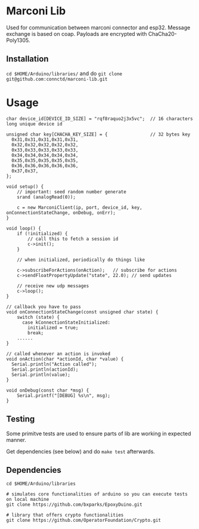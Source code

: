 # Marconi Lib

Used for communication between marconi connector and esp32. Message exchange is based on coap. Payloads are encrypted
with ChaCha20-Poly1305.

## Installation

`cd $HOME/Arduino/libraries/` and do `git clone git@github.com:connctd/marconi-lib.git`

# Usage

```
char device_id[DEVICE_ID_SIZE] = "rqf8raquo2j3x5vc";  // 16 characters long unique device id

unsigned char key[CHACHA_KEY_SIZE] = {                // 32 bytes key
  0x31,0x31,0x31,0x31,0x31,
  0x32,0x32,0x32,0x32,0x32,
  0x33,0x33,0x33,0x33,0x33,
  0x34,0x34,0x34,0x34,0x34,
  0x35,0x35,0x35,0x35,0x35,
  0x36,0x36,0x36,0x36,0x36,
  0x37,0x37,  
};

void setup() {
    // important: seed random number generate
    srand (analogRead(0));

    c = new MarconiClient(ip, port, device_id, key, onConnectionStateChange, onDebug, onErr);
}

void loop() {
    if (!initialized) {
        // call this to fetch a session id
        c->init();
    }

    // when initialized, periodically do things like

    c->subscribeForActions(onAction);   // subscribe for actions
    c->sendFloatPropertyUpdate("state", 22.0); // send updates

    // receive new udp messages
    c->loop(); 
}

// callback you have to pass
void onConnectionStateChange(const unsigned char state) {
    switch (state) {
      case kConnectionStateInitialized:
        initialized = true;
        break;
    ......
}

// called whenever an action is invoked
void onAction(char *actionId, char *value) {
  Serial.println("Action called");
  Serial.println(actionId);
  Serial.println(value);
}

void onDebug(const char *msg) {
    Serial.printf("[DEBUG] %s\n", msg);
} 
```

## Testing

Some primitve tests are used to ensure parts of lib are working in expected manner.

Get dependencies (see below) and do `make test` afterwards.

## Dependencies

```
cd $HOME/Arduino/libraries

# simulates core functionalities of arduino so you can execute tests on local machine
git clone https://github.com/bxparks/EpoxyDuino.git

# library that offers crypto functionalities
git clone https://github.com/OperatorFoundation/Crypto.git
```

